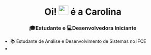 <h1 align="center"> Oi! <img src="https://raw.githubusercontent.com/MartinHeinz/MartinHeinz/master/wave.gif" width="30"> é a Carolina</h1>
<h3 align="center">🎓Estudante e 💻Desenvolvedora Iniciante </h3>
 
 - 📚 Estudante de Análise e Desenvolvimento de Sistemas no IFCE
 - 
